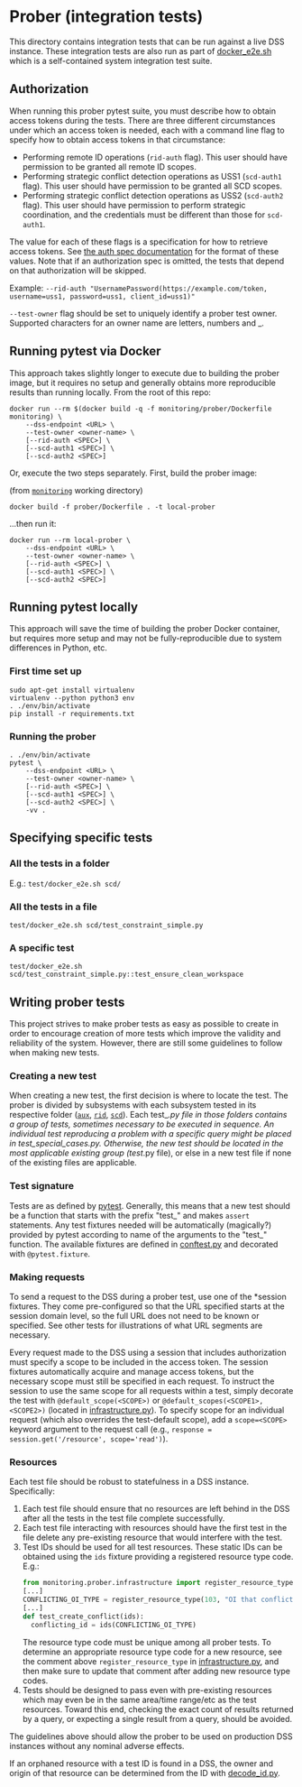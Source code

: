 # Prober (integration tests)

This directory contains integration tests that can be run against a live DSS
instance.  These integration tests are also run as part of
[docker_e2e.sh](../../test/docker_e2e.sh) which is a self-contained system
integration test suite.

## Authorization
When running this prober pytest suite, you must describe how to obtain access
tokens during the tests.  There are three different circumstances under which an
access token is needed, each with a command line flag to specify how to obtain
access tokens in that circumstance:

* Performing remote ID operations (`rid-auth` flag).  This user should have
  permission to be granted all remote ID scopes.
* Performing strategic conflict detection operations as USS1 (`scd-auth1`
  flag).  This user should have permission to be granted all SCD scopes.
* Performing strategic conflict detection operations as USS2 (`scd-auth2`
  flag).  This user should have permission to perform strategic coordination,
  and the credentials must be different than those for `scd-auth1`.

The value for each of these flags is a specification for how to retrieve access
tokens.  See [the auth spec documentation](../monitorlib/README.md#Auth_specs)
for the format of these values.  Note that if an authorization spec is omitted,
the tests that depend on that authorization will be skipped.

Example: `--rid-auth "UsernamePassword(https://example.com/token, username=uss1,
password=uss1, client_id=uss1)"`

`--test-owner` flag should be set to uniquely identify a prober test owner. Supported characters for an owner name are letters, numbers and _.  

## Running pytest via Docker
This approach takes slightly longer to execute due to building the prober image,
but it requires no setup and generally obtains more reproducible results than
running locally.  From the root of this repo:

```shell script
docker run --rm $(docker build -q -f monitoring/prober/Dockerfile monitoring) \
    --dss-endpoint <URL> \
    --test-owner <owner-name> \
    [--rid-auth <SPEC>] \
    [--scd-auth1 <SPEC>] \
    [--scd-auth2 <SPEC>]
```

Or, execute the two steps separately.  First, build the prober image:

(from [`monitoring`](../) working directory)
```shell script
docker build -f prober/Dockerfile . -t local-prober
```

...then run it:

```shell script
docker run --rm local-prober \
    --dss-endpoint <URL> \
    --test-owner <owner-name> \
    [--rid-auth <SPEC>] \
    [--scd-auth1 <SPEC>] \
    [--scd-auth2 <SPEC>]
```

## Running pytest locally
This approach will save the time of building the prober Docker container, but
requires more setup and may not be fully-reproducible due to system differences
in Python, etc.

### First time set up
```shell script
sudo apt-get install virtualenv
virtualenv --python python3 env
. ./env/bin/activate
pip install -r requirements.txt
```

### Running the prober
```shell
. ./env/bin/activate
pytest \
    --dss-endpoint <URL> \
    --test-owner <owner-name> \
    [--rid-auth <SPEC>] \
    [--scd-auth1 <SPEC>] \
    [--scd-auth2 <SPEC>] \
    -vv .
```

## Specifying specific tests

### All the tests in a folder

E.g.: `test/docker_e2e.sh scd/`

### All the tests in a file

`test/docker_e2e.sh scd/test_constraint_simple.py`

### A specific test

`test/docker_e2e.sh scd/test_constraint_simple.py::test_ensure_clean_workspace`

## Writing prober tests
This project strives to make prober tests as easy as possible to create in order
to encourage creation of more tests which improve the validity and reliability
of the system.  However, there are still some guidelines to follow when making
new tests.

### Creating a new test
When creating a new test, the first decision is where to locate the test.  The
prober is divided by subsystems with each subsystem tested in its respective
folder ([`aux`](aux), [`rid`](rid), [`scd`](scd)).  Each test_*.py file in those
folders contains a group of tests, sometimes necessary to be executed in
sequence.  An individual test reproducing a problem with a specific query might
be placed in test_<RESOURCE>_special_cases.py.  Otherwise, the new test should
be located in the most applicable existing group (test_*.py file), or else in a
new test file if none of the existing files are applicable.

### Test signature
Tests are as defined by [pytest](https://docs.pytest.org/en/stable/).
Generally, this means that a new test should be a function that starts with the
prefix "test_" and makes `assert` statements.  Any test fixtures needed will be
automatically (magically?) provided by pytest according to name of the arguments
to the "test_" function.  The available fixtures are defined in
[conftest.py](conftest.py) and decorated with `@pytest.fixture`.

### Making requests
To send a request to the DSS during a prober test, use one of the *session
fixtures.  They come pre-configured so that the URL specified starts at the
session domain level, so the full URL does not need to be known or specified.
See other tests for illustrations of what URL segments are necessary.

Every request made to the DSS using a session that includes authorization must
specify a scope to be included in the access token.  The session fixtures
automatically acquire and manage access tokens, but the necessary scope must
still be specified in each request.  To instruct the session to use the same
scope for all requests within a test, simply decorate the test with
`@default_scope(<SCOPE>)` or `@default_scopes(<SCOPE1>, <SCOPE2>)` (located in
[infrastructure.py](../monitorlib/infrastructure.py)).  To specify scope for an individual
request (which also overrides the test-default scope), add a `scope=<SCOPE>`
keyword argument to the request call (e.g.,
`response = session.get('/resource', scope='read')`).

### Resources
Each test file should be robust to statefulness in a DSS instance.
Specifically:

1. Each test file should ensure that no resources are left behind in the DSS
   after all the tests in the test file complete successfully.
1. Each test file interacting with resources should have the first test in the
   file delete any pre-existing resource that would interfere with the test.
1. Test IDs should be used for all test resources. These static IDs can be
   obtained using the `ids` fixture providing a registered resource type code.
   E.g.:
   ```python
   from monitoring.prober.infrastructure import register_resource_type
   [...]
   CONFLICTING_OI_TYPE = register_resource_type(103, "OI that conflicts with first OI")
   [...]
   def test_create_conflict(ids):
     conflicting_id = ids(CONFLICTING_OI_TYPE)
   ```
   The resource type code must be unique among all prober tests. To determine
   an appropriate resource type code for a new resource, see the comment above
   `register_resource_type` in [infrastructure.py](infrastructure.py), and then
   make sure to update that comment after adding new resource type codes.
1. Tests should be designed to pass even with pre-existing resources which may
   even be in the same area/time range/etc as the test resources.  Toward this
   end, checking the exact count of results returned by a query, or expecting a
   single result from a query, should be avoided.

The guidelines above should allow the prober to be used on production DSS
instances without any nominal adverse effects.

If an orphaned resource with a test ID is found in a DSS, the owner and origin
of that resource can be determined from the ID with
[decode_id.py](decode_id.py).

